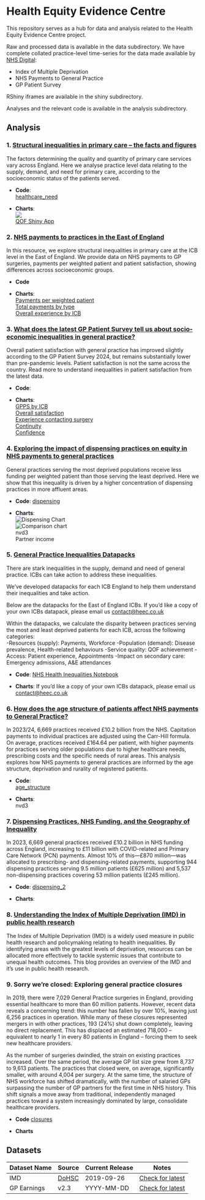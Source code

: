# Health Equity Evidence Centre
This repository serves as a hub for data and analysis related to the Health Equity Evidence Centre project.

Raw and processed data is available in the data subdirectory. We have complete collated practice-level time-series for the data made available by [NHS Digital](https://digital.nhs.uk/):
- Index of Multiple Deprivation
- NHS Payments to General Practice
- GP Patient Survey

RShiny iframes are available in the shiny subdirectory.

Analyses and the relevant code is available in the analysis subdirectory.

## Analysis
### 1.	[Structural inequalities in primary care – the facts and figures](https://www.heec.co.uk/resource/structural-inequalities-primary-care/)

The factors determining the quality and quantity of primary care services vary across England. Here we analyse practice level data relating to the supply, demand, and need for primary care, according to the socioeconomic status of the patients served.

- **Code**:\
  [healthcare_need](https://github.com/HealthEquityEvidenceCentre/HEEC/tree/main/analysis/healthcare_need)

- **Charts**:\
  ![](https://github.com/HealthEquityEvidenceCentre/HEEC/blob/main/analysis/healthcare_need/README_files/figure-markdown_github/weighted%20patients-1.png)\
  [QOF Shiny App](https://heec.shinyapps.io/QOF_shiny/)

### 2. [NHS payments to practices in the East of England](https://www.heec.co.uk/resource/nhs-payments-general-practice-east-england/)

In this resource, we explore structural inequalities in primary care at the ICB level in the East of England. We provide data on NHS payments to GP surgeries, payments per weighted patient and patient satisfaction, showing differences across socioeconomic groups.

- **Code**

- **Charts**:\
[Payments per weighted patient](https://heec.shinyapps.io/Payments_shiny/)\
[Total payments by type](https://heec.shinyapps.io/Type_shiny/)\
[Overall experience by ICB](https://heec.shinyapps.io/Satisfaction_shiny/)

### 3. [What does the latest GP Patient Survey tell us about socio-economic inequalities in general practice?](https://www.heec.co.uk/resource/what-does-the-latest-gp-patient-survey-tell-us-about-socio-economic-inequalities-in-general-practice/)

Overall patient satisfaction with general practice has improved slightly according to the GP Patient Survey 2024, but remains substantially lower than pre-pandemic levels. Patient satisfaction is not the same across the country. Read more to understand inequalities in patient satisfaction from the latest data.

- **Code**:

- **Charts**:\
[GPPS by ICB](https://heec.shinyapps.io/GPPS/)\
[Overall satisfaction](https://heec.shinyapps.io/overall_shiny/)\
[Experience contacting surgery](https://heec.shinyapps.io/access_shiny/)\
[Continuity](https://heec.shinyapps.io/continuity_shiny/)\
[Confidence](https://heec.shinyapps.io/trust_shiny/)

### 4. [Exploring the impact of dispensing practices on equity in NHS payments to general practices](https://www.heec.co.uk/resource/exploring-the-impact-of-dispensing-practicing-on-equity-in-nhs-payments-to-general-practices/)

General practices serving the most deprived populations receive less funding per weighted patient than those serving the least deprived. Here we show that this inequality is driven by a higher concentration of dispensing practices in more affluent areas.

- **Code**:
[dispensing](https://github.com/HealthEquityEvidenceCentre/HEEC/tree/main/analysis/dispensing)

- **Charts**:\
  ![Dispensing Chart](https://github.com/HealthEquityEvidenceCentre/HEEC/raw/main/analysis/dispensing/README_files/figure-markdown_github/unnamed-chunk-5-1.png)\
  ![Comparison chart](https://github.com/HealthEquityEvidenceCentre/HEEC/raw/main//analysis/dispensing/README_files/figure-markdown_github/unnamed-chunk-7-1.png)\
  nvd3\
  Partner income

### 5. [General Practice Inequalities Datapacks](https://www.heec.co.uk/resource/general-practice-inequalities-datapacks/)

There are stark inequalities in the supply, demand and need of general practice. ICBs can take action to address these inequalities.

We’ve developed datapacks for each ICB England to help them understand their inequalities and take action.

Below are the datapacks for the East of England ICBs. If you’d like a copy of your own ICBs datapack, please email us contact@heec.co.uk

Within the datapacks, we calculate the disparity between practices serving the most and least deprived patients for each ICB, across the following categories:\
-Resources (supply): Payments, Workforce
-Population (demand): Disease prevalence, Health-related behaviours
-Service quality: QOF achievement
-Access: Patient experience, Appointments
-Impact on secondary care: Emergency admissions, A&E attendances

- **Code**:
[NHS Health Inequalities Notebook](https://github.com/nhs-r-community/health-inequalities-notebook)

- **Charts**:
If you’d like a copy of your own ICBs datapack, please email us contact@heec.co.uk

### 6. [How does the age structure of patients affect NHS payments to General Practice?](https://www.heec.co.uk/resource/how-does-the-age-structure-of-patients-affect-nhs-payments-to-general-practice/)

In 2023/24, 6,669 practices received £10.2 billion from the NHS. Capitation payments to individual practices are adjusted using the Carr-Hill formula. On average, practices received £164.64 per patient, with higher payments for practices serving older populations due to higher healthcare needs, prescribing costs and the specific needs of rural areas. This analysis explores how NHS payments to general practices are informed by the age structure, deprivation and rurality of registered patients.

- **Code**:\
[age_structure](https://github.com/HealthEquityEvidenceCentre/HEEC/tree/main/analysis/age_structure)

- **Charts**:\
nvd3

### 7. [Dispensing Practices, NHS Funding, and the Geography of Inequality](https://www.heec.co.uk/resource/dispensing-practices-nhs-funding-and-the-geography-of-inequality/)
In 2023, 6,669 general practices received £10.2 billion in NHS funding across England, increasing to £11 billion with COVID-related and Primary Care Network (PCN) payments. Almost 10% of this—£870 million—was allocated to prescribing- and dispensing-related payments, supporting 944 dispensing practices serving 9.5 million patients (£625 million) and 5,537 non-dispensing practices covering 53 million patients (£245 million).

- **Code**:
[dispensing_2]()

- **Charts**:

### 8. [Understanding the Index of Multiple Deprivation (IMD) in public health research](https://www.heec.co.uk/resource/understanding-the-index-of-multiple-deprivation-imd-in-public-health-research/)

The Index of Multiple Deprivation (IMD) is a widely used measure in public health research and policymaking relating to health inequalities. By identifying areas with the greatest levels of deprivation, resources can be allocated more effectively to tackle systemic issues that contribute to unequal health outcomes. This blog provides an overview of the IMD and it’s use in public health research.

### 9. Sorry we’re closed: Exploring general practice closures

In 2019, there were 7,029 General Practice surgeries in England, providing essential healthcare to more than 60 million patients. However, recent data reveals a concerning trend: this number has fallen by over 10%, leaving just 6,256 practices in operation. While many of these closures represented mergers in with other practices, 193 (24%) shut down completely, leaving no direct replacement. This has displaced an estimated 718,000 – equivalent to nearly 1 in every 80 patients in England – forcing them to seek new healthcare providers.

As the number of surgeries dwindled, the strain on existing practices increased. Over the same period, the average GP list size grew from 8,737 to 9,613 patients. The practices that closed were, on average, significantly smaller, with around 4,004 per surgery. At the same time, the structure of NHS workforce has shifted dramatically, with the number of salaried GPs surpassing the number of GP partners for the first time in NHS history. This shift signals a move away from traditional, independently managed practices toward a system increasingly dominated by large, consolidate healthcare providers.

- **Code**
[closures](https://github.com/HealthEquityEvidenceCentre/HEEC/tree/main/analysis/closures)

- **Charts**

## Datasets

| Dataset Name | Source | Current Release | Notes |
|--------------|--------|-----------------|-------|
| IMD | [DoHSC](https://www.gov.uk/government/collections/english-indices-of-deprivation) | 2019-09-26 | [Check for latest](#how-to-check-for-updates) |
| GP Earnings | v2.3 | YYYY-MM-DD | [Check for latest](#how-to-check-for-updates) |
